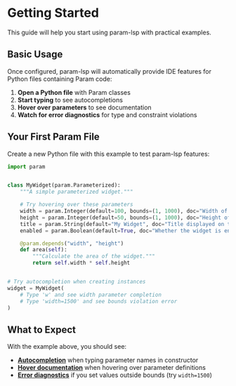 # Getting Started

This guide will help you start using param-lsp with practical examples.

## Basic Usage

Once configured, param-lsp will automatically provide IDE features for Python files containing Param code:

1. **Open a Python file** with Param classes
2. **Start typing** to see autocompletions
3. **Hover over parameters** to see documentation
4. **Watch for error diagnostics** for type and constraint violations

## Your First Param File

Create a new Python file with this example to test param-lsp features:

```python
import param


class MyWidget(param.Parameterized):
    """A simple parameterized widget."""

    # Try hovering over these parameters
    width = param.Integer(default=100, bounds=(1, 1000), doc="Width of the widget in pixels")
    height = param.Integer(default=50, bounds=(1, 1000), doc="Height of the widget in pixels")
    title = param.String(default="My Widget", doc="Title displayed on the widget")
    enabled = param.Boolean(default=True, doc="Whether the widget is enabled")

    @param.depends("width", "height")
    def area(self):
        """Calculate the area of the widget."""
        return self.width * self.height


# Try autocompletion when creating instances
widget = MyWidget(
    # Type 'w' and see width parameter completion
    # Type 'width=1500' and see bounds violation error
)
```

## What to Expect

With the example above, you should see:

- **[Autocompletion](features/autocompletion.md)** when typing parameter names in constructor
- **[Hover documentation](features/hover-information.md)** when hovering over parameter definitions
- **[Error diagnostics](features/validation.md)** if you set values outside bounds (try `width=1500`)
